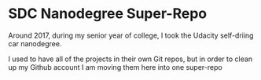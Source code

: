 # SDC Nanodegree Super-Repo

Around 2017, during my senior year of college, I took the Udacity self-driing car nanodegree.

I used to have all of the projects in their own Git repos, but in order to clean up my Github account I am moving them here into one super-repo
